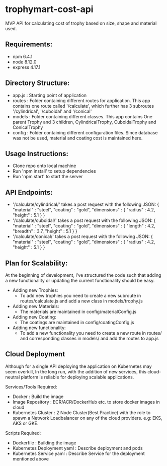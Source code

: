 # trophymart-cost-api

MVP API for calculating cost of trophy based on size, shape and material used.

## Requirements:
- npm 6.4.1
- node 8.12.0
- express 4.17.1

## Directory Structure:
- app.js : Starting point of application
- routes : Folder containing different routes for application. This app contains one route called '/calculate', which further has 3 subroutes '/cylindrical', '/cuboidal' and '/conical'
- models : Folder containing different classes. This app contains One parent Trophy and 3 children, CylindricalTrophy, CuboidalTrophy and ConicalTrophy
- config : Folder containing different configuration files. Since database was not be used, material and coating cost is maintained here.

## Usage Instructions:
- Clone repo onto local machine
- Run 'npm install' to setup dependencies
- Run 'npm start' to start the server 


## API Endpoints:
- '/calculate/cylindrical/' takes a post request with the following JSON:
{
    "material" : "steel",
    "coating" : "gold",
    "dimensions" : {
        "radius" : 4.2,
        "height" : 5.1
    }
}
- '/calculate/cuboidal/' takes a post request with the following JSON:
{
    "material" : "steel",
    "coating" : "gold",
    "dimensions" : {
        "length" : 4.2,
        "breadth" : 3.7,
        "height" : 5.1
    }
}
-  '/calculate/conical/' takes a post request with the following JSON:
{
    "material" : "steel",
    "coating" : "gold",
    "dimensions" : {
        "radius" : 4.2,
        "height" : 5.1
    }
}

## Plan for Scalability:
At the beginning of development, I've structured the code such that adding a new functionality or updating the current functionality should be easy.

- Adding new Trophies:
  - To add new trophies you need to create a new subroute in routes/calculate.js and add a new class in models/trophy.js  
- Adding new Materials:
  - The materials are maintained in config/materialConfig.js
- Adding new Coating:
  - The coatings are maintained in config/coatingConfig.js
- Adding new functionality:
  - To add a new functionality you need to create a new route in routes/ and corresponding classes in models/ and add the routes to app.js
  
## Cloud Deployment
Although for a single API deploying the application on Kubernetes may seem overkill, In the long run, with the addition of new services, this cloud-neutral platform is reliable for deploying scalable applications.

Services/Tools Required:
- Docker : Build the image
- Image Repository : ECR/ACR/DockerHub etc. to store docker images in cloud
- Kubernetes Cluster : 2 Node Cluster(Best Practice) with the role to spawn a Network Loadbalancer on any of the cloud providers. e.g: EKS, AKS or GKE.

Scripts Required:
- Dockerfile : Building the image
- Kubernetes Deployment yaml : Describe deployment and pods
- Kubernetes Service yaml : Describe Service for the deployment mentioned above